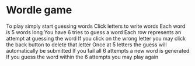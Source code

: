 # Wordle game
To play simply start guessing words
Click letters to write words
Each word is 5 words long
You have 6 tries to guess a word
Each row represents an attempt at guessing the word
If you click on the wrong letter you may click the back button to delete that letter
Once at 5 letters the guess will automatically be submitted
If you fail all 6 attempts a new word is generated
If you guess the word within the 6 attempts you may play again